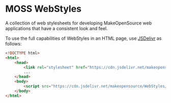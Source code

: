 # MOSS WebStyles

A collection of web stylesheets for developing MakeOpenSource web applications
that have a consistent look and feel.

To use the full capabilities of WebStyles in an HTML page, use 
[JSDelivr](https://www.jsdelivr.com/) as follows:

```html
<!DOCTYPE html>
<html>
    <head>
        <link rel="stylesheet" href="https://cdn.jsdelivr.net/makeopensource/WebStyles/css/webstyles.css">
        ...
    </head>
    <body>
        <script src="https://cdn.jsdelivr.net/makeopensource/WebStyles/js/webstyles.js"></script>
    </body>
</html>
```
